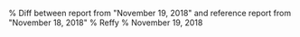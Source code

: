 % Diff between report from "November 19, 2018" and reference report from "November 18, 2018"
% Reffy
% November 19, 2018

